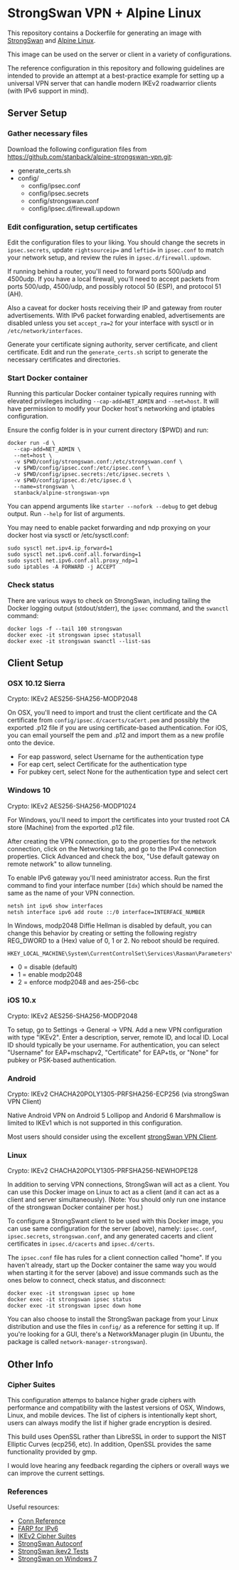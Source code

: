 # StrongSwan VPN + Alpine Linux

This repository contains a Dockerfile for generating
an image with [StrongSwan](https://www.strongswan.org/) and
[Alpine Linux](https://alpinelinux.org/).

This image can be used on the server or client in a variety
of configurations.

The reference configuration in this repository and following
guidelines are intended to provide an attempt at a
best-practice example for setting up a universal VPN server
that can handle modern IKEv2 roadwarrior clients (with IPv6
support in mind).

## Server Setup

### Gather necessary files

Download the following configuration files from
https://github.com/stanback/alpine-strongswan-vpn.git:

* generate_certs.sh
* config/
    * config/ipsec.conf
    * config/ipsec.secrets
    * config/strongswan.conf
    * config/ipsec.d/firewall.updown

### Edit configuration, setup certificates

Edit the configuration files to your liking.
You should change the secrets in `ipsec.secrets`,
update `rightsourceip=` and `leftid=` in `ipsec.conf`
to match your network setup, and review the rules
in `ipsec.d/firewall.updown`.

If running behind a router, you'll need to forward
ports 500/udp and 4500udp. If you have a local firewall,
you'll need to accept packets from ports 500/udp, 4500/udp,
and possibly rotocol 50 (ESP), and protocol 51 (AH).

Also a caveat for docker hosts receiving their IP and
gateway from router advertisements. With IPv6 packet
forwarding enabled, advertisements are disabled unless
you set `accept_ra=2` for your interface with sysctl or
in `/etc/network/interfaces`.

Generate your certificate signing authority, server
certificate, and client certificate. Edit and run
the `generate_certs.sh` script to generate the
necessary certificates and directories.

### Start Docker container

Running this particular Docker container typically requires
running with elevated privileges including `--cap-add=NET_ADMIN`
and `--net=host`. It will have permission to modify your Docker
host's networking and iptables configuration.

Ensure the config folder is in your current directory ($PWD) and run:

    docker run -d \
      --cap-add=NET_ADMIN \
      --net=host \
      -v $PWD/config/strongswan.conf:/etc/strongswan.conf \
      -v $PWD/config/ipsec.conf:/etc/ipsec.conf \
      -v $PWD/config/ipsec.secrets:/etc/ipsec.secrets \
      -v $PWD/config/ipsec.d:/etc/ipsec.d \
      --name=strongswan \
      stanback/alpine-strongswan-vpn

You can append arguments like `starter --nofork --debug` to
get debug output. Run `--help` for list of arguments.

You may need to enable packet forwarding and ndp proxying on your
docker host via sysctl or /etc/sysctl.conf:

```
sudo sysctl net.ipv4.ip_forward=1
sudo sysctl net.ipv6.conf.all.forwarding=1
sudo sysctl net.ipv6.conf.all.proxy_ndp=1
sudo iptables -A FORWARD -j ACCEPT
```

### Check status

There are various ways to check on StrongSwan, including tailing
the Docker logging output (stdout/stderr), the `ipsec` command,
and the `swanctl` command:

    docker logs -f --tail 100 strongswan
    docker exec -it strongswan ipsec statusall
    docker exec -it strongswan swanctl --list-sas

## Client Setup

### OSX 10.12 Sierra

Crypto: IKEv2 AES256-SHA256-MODP2048

On OSX, you'll need to import and trust the client certificate
and the CA certificate from `config/ipsec.d/cacerts/caCert.pem`
and possibly the exported .p12 file if you are using
certificate-based authentication. For iOS, you can email yourself
the pem and .p12 and import them as a new profile onto the device.

* For eap password, select Username for the authentication type
* For eap cert, select Certificate for the authentication type
* For pubkey cert, select None for the authentication type and select cert

### Windows 10

Crypto: IKEv2 AES256-SHA256-MODP1024

For Windows, you'll need to import the certificates into your
trusted root CA store (Machine) from the exported .p12 file.

After creating the VPN connection, go to the properties for the
network connection, click on the Networking tab, and go to the
IPv4 connection properties. Click Advanced and check the box,
"Use default gateway on remote network" to allow tunneling.

To enable IPv6 gateway you'll need aministrator access. Run
the first command to find your interface number (`Idx`) which
should be named the same as the name of your VPN connection.

    netsh int ipv6 show interfaces
    netsh interface ipv6 add route ::/0 interface=INTERFACE_NUMBER

In Windows, modp2048 Diffie Hellman is disabled by default, you
can change this behavior by creating or setting the following
registry REG_DWORD to a (Hex) value of 0, 1 or 2. No reboot should
be required.

    HKEY_LOCAL_MACHINE\System\CurrentControlSet\Services\Rasman\Parameters\NegotiateDH2048_AES256

* 0 = disable (default)
* 1 = enable modp2048
* 2 = enforce modp2048 and aes-256-cbc

### iOS 10.x

Crypto: IKEv2 AES256-SHA256-MODP2048

To setup, go to Settings -> General -> VPN. Add a new VPN configuration
with type "IKEv2". Enter a description, server, remote ID, and local
ID. Local ID should typically be your username. For authentication,
you can select "Username" for EAP+mschapv2, "Certificate" for EAP+tls, or
"None" for pubkey or PSK-based authentication.

### Android

Crypto: IKEv2 CHACHA20POLY1305-PRFSHA256-ECP256 (via strongSwan VPN Client)

Native Android VPN on Android 5 Lollipop and Andorid 6 Marshmallow is
limited to IKEv1 which is not supported in this configuration.

Most users should consider using the excellent [strongSwan VPN Client](https://play.google.com/store/apps/details?id=org.strongswan.android&hl=en).

### Linux

Crypto: IKEv2 CHACHA20POLY1305-PRFSHA256-NEWHOPE128

In addition to serving VPN connections, StrongSwan will act as a client.
You can use this Docker image on Linux to act as a client (and it can act
as a client and server simultaneously). (Note: You should only run one
instance of the strongswan Docker container per host.)

To configure a StrongSwant client to be used with this Docker image,
you can use same configuration for the server (above), namely:
`ipsec.conf`, `ipsec.secrets`, `strongswan.conf`, and any generated
cacerts and client certificates in `ipsec.d/cacerts` and `ipsec.d/certs`.

The `ipsec.conf` file has rules for a client connection called
"home". If you haven't already, start up the Docker container the same
way you would when starting it for the server (above) and issue
commands such as the ones below to connect, check status, and
disconnect:

    docker exec -it strongswan ipsec up home
    docker exec -it strongswan ipsec status
    docker exec -it strongswan ipsec down home

You can also choose to install the StrongSwan package from your
Linux distribution and use the files in `config/` as a reference
for setting it up. If you're looking for a GUI, there's a
NetworkManager plugin (in Ubuntu, the package is called
`network-manager-strongswan`).

## Other Info

### Cipher Suites

This configuration attemps to balance higher grade ciphers with
performance and compatibility with the lastest versions of OSX,
Windows, Linux, and mobile devices. The list of ciphers is intentionally
kept short, users can always modify the list if higher grade
encryption is desired.

This build uses OpenSSL rather than LibreSSL in order to support
the NIST Elliptic Curves (ecp256, etc). In addition, OpenSSL provides
the same functionality provided by gmp.

I would love hearing any feedback regarding the ciphers or overall
ways we can improve the current settings.

### References

Useful resources:

* [Conn Reference](https://wiki.strongswan.org/projects/strongswan/wiki/ConnSection)
* [FARP for IPv6](https://wiki.strongswan.org/issues/1008)
* [IKEv2 Cipher Suites](https://wiki.strongswan.org/projects/strongswan/wiki/IKEv2CipherSuites)
* [StrongSwan Autoconf](https://wiki.strongswan.org/projects/strongswan/wiki/Autoconf)
* [StrongSwan ikev2 Tests](https://www.strongswan.org/testresults.html)
* [StrongSwan on Windows 7](https://wiki.strongswan.org/projects/strongswan/wiki/Windows7)

